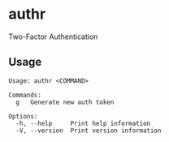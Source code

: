 # authr
Two-Factor Authentication 


## **Usage**
```
Usage: authr <COMMAND>

Commands:
  g   Generate new auth token

Options:
  -h, --help     Print help information
  -V, --version  Print version information
```